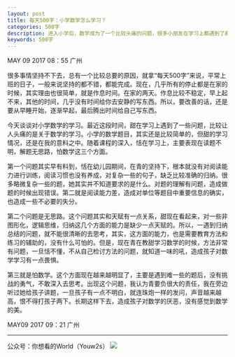 ```yaml
---
layout: post
title: 每天500字：小学数学怎么学习？
categories: 500字
description: 进入小学后，数学成为了一个比较头痛的问题，很多小朋友在学习上都遇到了麻烦，家长的讲解也不得要求，到底应该怎么样辅导孩子数学呢？
keywords: 500字
---
```


MAY 09 2017  08：55 广州

很多事情坚持不下去，总有一个比较总要的原因，就拿“每天500字”来说，平常上班的日子，一般来说坚持的都不错，都能完成。现在，几乎所有的停止都是在家的时候，其实理由也很简单，就是作息时间。在家的两天。作息比较不稳定，早上起不来，其他的时间，几乎没有时间给你去安静的写东西。所以，要改善的话，还是要从早睡开始，逐渐早起，最后腾出时间给自己写东西。

今天谈谈对小学数学的学习。最近这段时间，甜在学习上遇到了一些问题，比较让人头痛的是关于数学的学习。小学的数学题目，其实还是比较简单的，但甜的学习情况，还是在我的意料之中。随着课程的深入，恬在学习上，主要表现在读题不明，解题无思路，怕数学这三个方面。

第一个问题其实早有料到，恬在幼儿园期间，在青的坚持下，根本就没有对阅读能力进行训练，阅读习惯也没有养成，对复杂一些的句子，缺乏比较准确的归纳。很多略微复杂一些的题，她其实并不知道要求的是什么。对题的理解有问题，造成做题的时候出现错误。第二就是阅读能力差，造成对单位等题目中重要信息的确实，也造成一些不必要的失分。

第二个问题是无思路。这个问题其实和天赋有一点关系，甜现在看起来，对一些非图形化，逻辑思维，归纳这几个方面的能力是缺少一点天赋的。所以，一遇到归纳总结的问题，就不能很清晰的去思考，其实，这方面的能力，也是需要教育方法和练习的辅助的，没有什么可怕的。但是，现在青在教甜学习数学的时候，方法非常有问题，一旦恬不懂，不从自己检讨方法的问题，就知道一味的吼，造成孩子对数学学习有一点畏惧。

第三就是怕数学。这个方面现在越来越明显了，主要是遇到难一些的题后，没有挑战的勇气，不敢深入去思考。出现这个问题，我认为青要负很大的责任，我在旁边听过她给孩子讲题，一旦孩子有一点不明白，就连珠炮一样的发问，声音越来越高，恨不得打孩子两下。长期这样下去，造成孩子对数学的厌恶，没有感觉到数学的美。

MAY09 2017  09：21 广州

---- 
公众号：你想看的World（Youw2s）
![][image-1]

[image-1]:	http://upload-images.jianshu.io/upload_images/3342594-dca1f89eba3e50ca.jpg?imageMogr2/auto-orient/strip%7CimageView2/2/w/1240